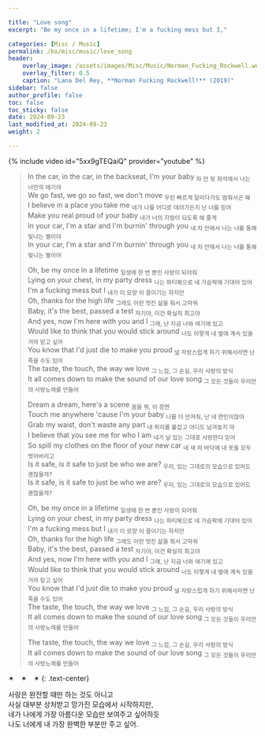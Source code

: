 ```yaml
---

title: "Love song"
excerpt: "Be my once in a lifetime; I'm a fucking mess but I,"

categories: [Misc / Music]
permalink: /ko/misc/music/love_song
header:
    overlay_image: /assets/images/Misc/Music/Norman_Fucking_Rockwell.webp
    overlay_filter: 0.5
    caption: "Lana Del Rey, **Norman Fucking Rockwell!** (2019)"
sidebar: false
author_profile: false
toc: false
toc_sticky: false
date: 2024-09-23
last_modified_at: 2024-09-23
weight: 2

---
```


{% include video id="5xx9gTEQaiQ" provider="youtube" %}

> In the car, in the car, in the backseat, I'm your baby <sub>차 안 뒷 좌석에서 나는 너만의 애기야</sub>  
We go fast, we go so fast, we don't move <sub>우린 빠르게 달리다가도 멈춰서곤 해</sub>   
I believe in a place you take me <sub>네가 나를 어디로 데려가든지 난 너를 믿어</sub>  
Make you real proud of your baby <sub>내가 너의 자랑이 되도록 해 줄게</sub>  
In your car, I'm a star and I'm burnin' through you <sub>네 차 안에서 나는 너를 통해 빛나는 별이야</sub>   
In your car, I'm a star and I'm burnin' through you <sub>네 차 안에서 나는 너를 통해 빛나는 별이야</sub>  
> 
> Oh, be my once in a lifetime <sub>일생에 한 번 뿐인 사랑이 되어줘</sub>  
Lying on your chest, in my party dress <sub>나는 파티복으로 네 가슴팍에 기대어 있어</sub>  
I'm a fucking mess but I <sub>내가 이 모양 이 꼴이기는 하지만</sub>  
Oh, thanks for the high life <sub>그래도 이런 멋진 삶을 줘서 고마워</sub>  
Baby, it's the best, passed a test <sub>자기야, 이건 확실히 최고야</sub>  
And yes, now I'm here with you and I <sub>그래, 난 지금 너와 여기에 있고</sub>  
Would like to think that you would stick around <sub>너도 이렇게 내 옆에 계속 있을거라 믿고 싶어</sub>  
You know that I'd just die to make you proud <sub>널 자랑스럽게 하기 위해서라면 난 죽을 수도 있어</sub>  
The taste, the touch, the way we love <sub>그 느낌, 그 손길, 우리 사랑의 방식</sub>  
It all comes down to make the sound of our love song <sub>그 모든 것들이 우리만의 사랑노래를 만들어</sub> 
> 
> Dream a dream, here's a scene <sub>꿈을 꿔, 이 장면</sub>  
Touch me anywhere 'cause I'm your baby <sub>나를 더 만져줘, 난 네 연인이잖아</sub>  
Grab my waist, don't waste any part <sub>내 허리를 붙잡고 어디도 남겨놓지 마</sub>  
I believe that you see me for who I am <sub>네가 날 있는 그대로 사랑한다 믿어</sub>  
So spill my clothes on the floor of your new car <sub>네 새 차 바닥에 내 옷을 모두 벗어버리고</sub>  
Is it safe, is it safe to just be who we are? <sub>우리, 있는 그대로의 모습으로 있어도 괜찮을까?</sub>  
Is it safe, is it safe to just be who we are? <sub>우리, 있는 그대로의 모습으로 있어도 괜찮을까?</sub>  
> 
> Oh, be my once in a lifetime <sub>일생에 한 번 뿐인 사랑이 되어줘</sub>  
Lying on your chest, in my party dress <sub>나는 파티복으로 네 가슴팍에 기대어 있어</sub>  
I'm a fucking mess but I <sub>내가 이 모양 이 꼴이기는 하지만</sub>  
Oh, thanks for the high life <sub>그래도 이런 멋진 삶을 줘서 고마워</sub>  
Baby, it's the best, passed a test <sub>자기야, 이건 확실히 최고야</sub>  
And yes, now I'm here with you and I <sub>그래, 난 지금 너와 여기에 있고</sub>  
Would like to think that you would stick around <sub>너도 이렇게 내 옆에 계속 있을거라 믿고 싶어</sub>  
You know that I'd just die to make you proud <sub>널 자랑스럽게 하기 위해서라면 난 죽을 수도 있어</sub>  
The taste, the touch, the way we love <sub>그 느낌, 그 손길, 우리 사랑의 방식</sub>  
It all comes down to make the sound of our love song <sub>그 모든 것들이 우리만의 사랑노래를 만들어</sub>  
> 
> The taste, the touch, the way we love <sub>그 느낌, 그 손길, 우리 사랑의 방식</sub>  
It all comes down to make the sound of our love song <sub>그 모든 것들이 우리만의 사랑노래를 만들어</sub>  

✶&emsp;✶&emsp;✶
{: .text-center}

사랑은 완전할 때만 하는 것도 아니고  
사실 대부분 상처받고 망가진 모습에서 시작하지만,  
네가 나에게 가장 아름다운 모습만 보여주고 싶어하듯  
나도 너에게 내 가장 완벽한 부분만 주고 싶어.